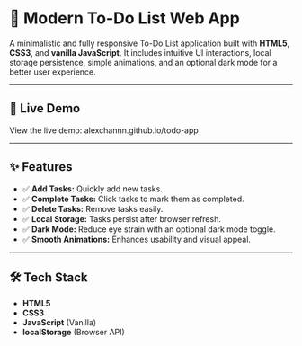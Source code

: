 # 📌 Modern To-Do List Web App

A minimalistic and fully responsive To-Do List application built with **HTML5**, **CSS3**, and **vanilla JavaScript**. It includes intuitive UI interactions, local storage persistence, simple animations, and an optional dark mode for a better user experience.

---

## 🚀 **Live Demo**

View the live demo: alexchannn.github.io/todo-app

---

## ✨ **Features**

- ✅ **Add Tasks:** Quickly add new tasks.
- ✅ **Complete Tasks:** Click tasks to mark them as completed.
- ✅ **Delete Tasks:** Remove tasks easily.
- ✅ **Local Storage:** Tasks persist after browser refresh.
- ✅ **Dark Mode:** Reduce eye strain with an optional dark mode toggle.
- ✅ **Smooth Animations:** Enhances usability and visual appeal.

---

## 🛠️ **Tech Stack**

- **HTML5**
- **CSS3**
- **JavaScript** (Vanilla)
- **localStorage** (Browser API)
